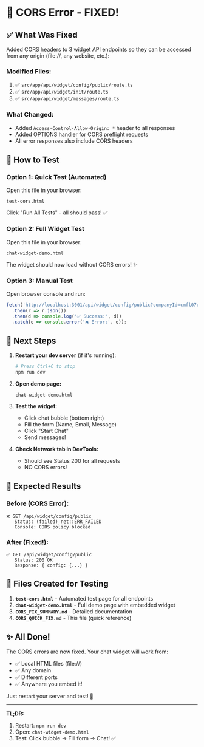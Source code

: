 # 🚀 CORS Error - FIXED!

## ✅ What Was Fixed

Added CORS headers to 3 widget API endpoints so they can be accessed from any origin (file://, any website, etc.):

### Modified Files:
1. ✅ `src/app/api/widget/config/public/route.ts`
2. ✅ `src/app/api/widget/init/route.ts`
3. ✅ `src/app/api/widget/messages/route.ts`

### What Changed:
- Added `Access-Control-Allow-Origin: *` header to all responses
- Added OPTIONS handler for CORS preflight requests
- All error responses also include CORS headers

## 🧪 How to Test

### Option 1: Quick Test (Automated)
Open this file in your browser:
```
test-cors.html
```
Click "Run All Tests" - all should pass! ✅

### Option 2: Full Widget Test
Open this file in your browser:
```
chat-widget-demo.html
```
The widget should now load without CORS errors! ✨

### Option 3: Manual Test
Open browser console and run:
```javascript
fetch('http://localhost:3001/api/widget/config/public?companyId=cmfl07q6p0000v1xsfmtdtxgd')
  .then(r => r.json())
  .then(d => console.log('✅ Success:', d))
  .catch(e => console.error('❌ Error:', e));
```

## 🔄 Next Steps

1. **Restart your dev server** (if it's running):
   ```bash
   # Press Ctrl+C to stop
   npm run dev
   ```

2. **Open demo page:**
   ```
   chat-widget-demo.html
   ```

3. **Test the widget:**
   - Click chat bubble (bottom right)
   - Fill the form (Name, Email, Message)
   - Click "Start Chat"
   - Send messages!

4. **Check Network tab in DevTools:**
   - Should see Status 200 for all requests
   - NO CORS errors!

## 🎯 Expected Results

### Before (CORS Error):
```
❌ GET /api/widget/config/public
   Status: (failed) net::ERR_FAILED
   Console: CORS policy blocked
```

### After (Fixed!):
```
✅ GET /api/widget/config/public
   Status: 200 OK
   Response: { config: {...} }
```

## 📁 Files Created for Testing

1. **`test-cors.html`** - Automated test page for all endpoints
2. **`chat-widget-demo.html`** - Full demo page with embedded widget
3. **`CORS_FIX_SUMMARY.md`** - Detailed documentation
4. **`CORS_QUICK_FIX.md`** - This file (quick reference)

## ✨ All Done!

The CORS errors are now fixed. Your chat widget will work from:
- ✅ Local HTML files (file://)
- ✅ Any domain
- ✅ Different ports
- ✅ Anywhere you embed it!

Just restart your server and test! 🎉

---

**TL;DR:**
1. Restart: `npm run dev`
2. Open: `chat-widget-demo.html`
3. Test: Click bubble → Fill form → Chat! ✅
